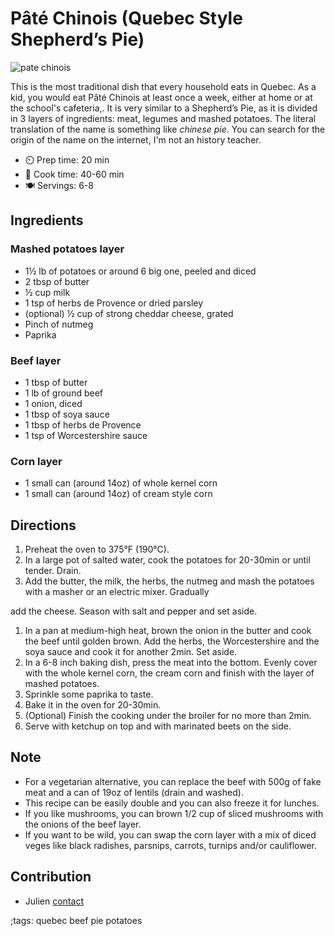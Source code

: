 # Pâté Chinois (Quebec Style Shepherd’s Pie)

![pate chinois](pix/pate-chinois.webp "Homemade pate chinois with to much ketchup")

This is the most traditional dish that every household eats in Quebec. As a kid, you would eat Pâté Chinois at least once a week, either at home or at the school's cafeteria,. It is very similar to a Shepherd’s Pie, as it is divided in 3 layers of ingredients: meat, legumes and mashed potatoes. The literal translation of the name is something like _chinese pie_. You can search for the origin of the name on the internet, I'm not an history teacher.

- ⏲️ Prep time: 20 min
- 🍳 Cook time: 40-60 min
- 🍽️ Servings: 6-8

## Ingredients

### Mashed potatoes layer

* 1½ lb of potatoes or around 6 big one, peeled and diced
* 2 tbsp of butter
* ½ cup milk
* 1 tsp of  herbs de Provence or dried parsley
* (optional) ½ cup of strong cheddar cheese, grated
* Pinch of nutmeg
* Paprika

### Beef layer

* 1 tbsp of butter
* 1 lb of ground beef
* 1 onion, diced
* 1 tbsp of soya sauce
* 1 tbsp of herbs de Provence
* 1 tsp of Worcestershire sauce

### Corn layer

* 1 small can (around 14oz) of whole kernel corn
* 1 small can (around 14oz) of cream style corn

## Directions

1. Preheat the oven to 375°F (190°C).
2. In a large pot of salted water, cook the potatoes for 20-30min or until tender. Drain.
3. Add the butter, the milk, the herbs, the nutmeg and mash the potatoes with a masher or an electric mixer. Gradually

add the cheese. Season with salt and pepper and set aside.

1. In a pan at medium-high heat, brown the onion in the butter and cook the beef until golden brown. Add the herbs, the Worcestershire and the soya sauce and cook it for another 2min. Set aside.
2. In a 6-8 inch baking dish, press the meat into the bottom. Evenly cover with the whole kernel corn, the cream corn and finish with the layer of mashed potatoes.
3. Sprinkle some paprika to taste.
4. Bake it in the oven for 20-30min.
5. (Optional) Finish the cooking under the broiler for no more than 2min.
6. Serve with ketchup on top and with marinated beets on the side.

## Note

- For a vegetarian alternative, you can replace the beef with 500g of fake meat and a can of 19oz of lentils (drain and washed).
- This recipe can be easily double and you can also freeze it for lunches.
- If you like mushrooms, you can brown 1/2 cup of sliced mushrooms with the onions of the beef layer.
- If you want to be wild, you can swap the corn layer with a mix of diced veges like black radishes, parsnips, carrots, turnips and/or cauliflower.

## Contribution

- Julien [contact](mailto:levesquej@protonmail.com)

;tags: quebec beef pie potatoes
